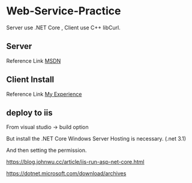 # Web-Service-Practice
Server use .NET Core , Client use C++ libCurl.

## Server

Reference Link [MSDN](https://docs.microsoft.com/en-us/aspnet/core/tutorials/first-web-api)

## Client Install

Reference Link [My Experience](https://adc.github.trendmicro.com/william-hsiung/http-server-client-practice/tree/master/Client)

## deploy to iis 

From visual studio -> build option

But install the  .NET Core Windows Server Hosting is necessary. (.net 3.1)

And then setting the permission.

https://blog.johnwu.cc/article/iis-run-asp-net-core.html

https://dotnet.microsoft.com/download/archives